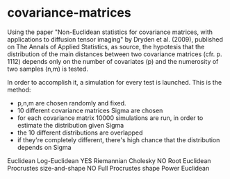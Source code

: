 # covariance-matrices

Using the paper "Non-Euclidean statistics for covariance matrices, with applications to diffusion tensor imaging" by Dryden et al. (2009), published on The Annals of Applied Statistics, as source, the hypotesis that the distribution of the main distances between two covariance matrices (cfr. p. 1112) depends only on the number of covariates (p) and the numerosity of two samples (n,m) is tested.

In order to accomplish it, a simulation for every test is launched.
This is the method:
- p,n,m are chosen randomly and fixed.
- 10 different covariance matrices Sigma are chosen
- for each covariance matrix 10000 simulations are run, in order to estimate the distribution given Sigma
- the 10 different distributions are overlapped
- if they're completely different, there's high chance that the distribution depends on Sigma


Euclidean 
Log-Euclidean YES
Riemannian
Cholesky NO
Root Euclidean
Procrustes size-and-shape NO
Full Procrustes shape
Power Euclidean
